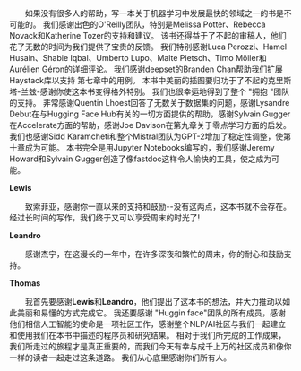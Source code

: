 &emsp;&emsp;如果没有很多人的帮助，写一本关于机器学习中发展最快的领域之一的书是不可能的。 我们感谢出色的O'Reilly团队，特别是Melissa Potter、Rebecca Novack和Katherine Tozer的支持和建议。 该书还得益于了不起的审稿人，他们花了无数的时间为我们提供了宝贵的反馈。 我们特别感谢Luca Perozzi、Hamel Husain、Shabie Iqbal、Umberto Lupo、Malte Pietsch、Timo Möller和Aurélien Géron的详细评论。 我们感谢deepset的Branden Chan帮助我们扩展Haystack库以支持
第七章中的用例。 本书中美丽的插图要归功于了不起的克里斯塔-兰兹-感谢你使这本书变得格外特别。 我们也很幸运地得到了整个 "拥抱 "团队的支持。 非常感谢Quentin Lhoest回答了无数关于数据集的问题，感谢Lysandre Debut在与Hugging Face Hub有关的一切方面提供的帮助，感谢Sylvain Gugger在Accelerate方面的帮助，感谢Joe Davison在第九章关于零点学习方面的启发。 我们也感谢Sidd Karamcheti和整个Mistral团队为GPT-2增加了稳定性调整，使第十章成为可能。 本书完全是用Jupyter Notebooks编写的，我们感谢Jeremy Howard和Sylvain Gugger创造了像fastdoc这样令人愉快的工具，使之成为可能。

**Lewis**

&emsp;&emsp;致索菲亚，感谢你一直以来的支持和鼓励--没有这两点，这本书就不会存在。 经过长时间的写作，我们终于又可以享受周末的时光了! 

**Leandro**

&emsp;&emsp;感谢杰宁，在这漫长的一年中，在许多深夜和繁忙的周末，你的耐心和鼓励支持。 

**Thomas**

&emsp;&emsp;我首先要感谢**Lewis**和**Leandro**，他们提出了这本书的想法，并大力推动以如此美丽和易懂的方式完成它。 我还要感谢 "Huggin face"团队的所有成员，感谢他们相信人工智能的使命是一项社区工作，感谢整个NLP/AI社区与我们一起建立和使用我们在本书中描述的程序员和研究结果。 相对于我们所完成的工作成果，我们所走过的旅程才是真正重要的，而我们今天有幸与成千上万的社区成员和像你一样的读者一起走过这条道路。 我们从心底里感谢你们所有人。

